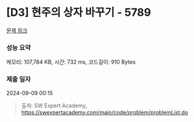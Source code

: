 # [D3] 현주의 상자 바꾸기 - 5789 

[문제 링크](https://swexpertacademy.com/main/code/problem/problemDetail.do?contestProbId=AWYygN36Qn8DFAVm) 

### 성능 요약

메모리: 107,784 KB, 시간: 732 ms, 코드길이: 910 Bytes

### 제출 일자

2024-09-09 00:15



> 출처: SW Expert Academy, https://swexpertacademy.com/main/code/problem/problemList.do